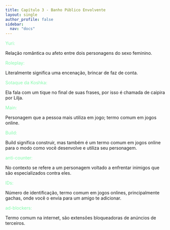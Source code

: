```yaml
---
title: Capítulo 3 - Banho Público Envolvente
layout: single
author_profile: false
sidebar:
  nav: "docs"
---
```


<p style="color:#82faaa">Yuri:</p> Relação romântica ou afeto entre dois personagens do sexo feminino.

<p style="color:#82faaa">Roleplay:</p> Literalmente significa uma encenação, brincar de faz de conta.

<p style="color:#82faaa">Sotaque da Koshka:</p> Ela fala com um tique no final de suas frases, por isso é chamada de caipira por Lilja.

<p style="color:#82faaa">Main:</p> Personagem que a pessoa mais utiliza em jogo; termo comum em jogos online.

<p style="color:#82faaa">Build:</p> Build significa construir, mas também é um termo comum em jogos online para o modo como você desenvolve e utiliza seu personagem.

<p style="color:#82faaa">anti-counter:</p> No contexto se refere a um personagem voltado a enfrentar inimigos que são especializados contra eles.

<p style="color:#82faaa">IDs:</p> Número de identificação, termo comum em jogos onlines, principalmente gachas, onde você o envia para um amigo te adicionar.

<p style="color:#82faaa">ad-blockers:</p> Termo comum na internet, são extensões bloqueadoras de anúncios de terceiros.
